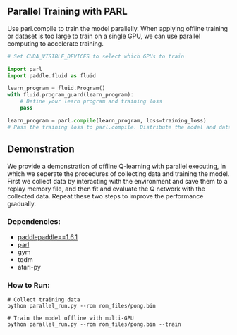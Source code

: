 ## Parallel Training with PARL

Use parl.compile to train the model parallelly. When applying offline training or dataset is too large to train on a single GPU, we can use parallel computing to accelerate training.
```python
# Set CUDA_VISIBLE_DEVICES to select which GPUs to train 

import parl
import paddle.fluid as fluid

learn_program = fluid.Program()
with fluid.program_guard(learn_program):
    # Define your learn program and training loss
    pass

learn_program = parl.compile(learn_program, loss=training_loss)  
# Pass the training loss to parl.compile. Distribute the model and data to GPUs.
```

## Demonstration

We provide a demonstration of offline Q-learning with parallel executing, in which we seperate the procedures of collecting data and training the model. First we collect data by interacting with the environment and save them to a replay memory file, and then fit and evaluate the Q network with the collected data. Repeat these two steps to improve the performance gradually.

### Dependencies:
+ [paddlepaddle==1.6.1](https://github.com/PaddlePaddle/Paddle)
+ [parl](https://github.com/PaddlePaddle/PARL)
+ gym
+ tqdm
+ atari-py

### How to Run:
```shell
# Collect training data
python parallel_run.py --rom rom_files/pong.bin

# Train the model offline with multi-GPU
python parallel_run.py --rom rom_files/pong.bin --train
```
